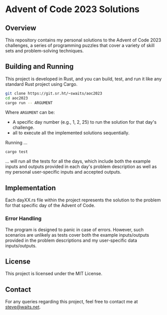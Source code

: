 # Advent of Code 2023 Solutions

## Overview

This repository contains my personal solutions to the Advent of Code 2023
challenges, a series of programming puzzles that cover a variety of skill sets
and problem-solving techniques.

## Building and Running

This project is developed in Rust, and you can build, test, and run it like any
standard Rust project using Cargo.

```bash
git clone https://git.sr.ht/~swaits/aoc2023
cd aoc2023
cargo run -- ARGUMENT
```

Where `ARGUMENT` can be:

- A specific day number (e.g., 1, 2, 25) to run the solution for that day's challenge.
- all to execute all the implemented solutions sequentially.

Running ...

```cash
cargo test
```

... will run all the tests for all the days, which include both the example
inputs and outputs provided in each day's problem description as well as my
personal user-specific inputs and accepted outputs.

## Implementation

Each dayXX.rs file within the project represents the solution to the problem
for that specific day of the Advent of Code.

### Error Handling

The program is designed to panic in case of errors. However, such scenarios are
unlikely as tests cover both the example inputs/outputs provided in the problem
descriptions and my user-specific data inputs/outputs.

## License

This project is licensed under the MIT License.

## Contact

For any queries regarding this project, feel free to contact me at
[steve@waits.net](mailto:steve@waits.net).
